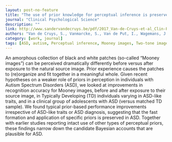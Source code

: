 ```yaml
---
layout: post-no-feature
title: "The use of prior knowledge for perceptual inference is preserved in ASD"
journal: "Clinical Psychological Science"
description: ""
link: http://www.sandervandecruys.be/pdf/2017_Van-de-Cruys-et-al_Clin-Psych-Sci_Use-of-prior-knowledge.pdf
authors: "Van de Cruys, S., Vanmarcke, S., Van de Put, I., Wagemans, J."
category: [work, journal]
tags: [ASD, autism, Perceptual inference, Mooney images, Two-tone images, Bayesian perception, Perceptual priors, Top-down]
---
```


An amorphous collection of black and white patches (so-called “Mooney images”) can be perceived dramatically differently before versus after exposure to the natural source image. Prior experience causes the patches to (re)organize and fit together in a meaningful whole. Given recent hypotheses on a weaker role of priors in perception in individuals with Autism Spectrum Disorders (ASD), we looked at improvements in recognition accuracy for Mooney images, before and after exposure to their source image, in Typically Developing (TD) individuals varying in ASD-like traits, and in a clinical group of adolescents with ASD (versus matched TD sample). We found typical prior-based performance improvements irrespective of ASD-like traits or ASD diagnosis, suggesting that the fast formation and application of specific priors is preserved in ASD.  Together with earlier studies reporting intact use of other types of perceptual priors, these findings narrow down the candidate Bayesian accounts that are plausible for ASD.
